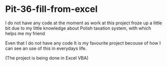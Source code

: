 # Pit-36-fill-from-excel
I do not have any code at the moment as work at this project froze up a little bit due to my little knowledge about Polish taxation system, with which helps me my friend<br>

Even that I do not have any code It is my favourite project becouse of how I can see an use of this in everydays life.<br>

(The project is being done in Excel VBA)
